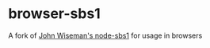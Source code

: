 # browser-sbs1
A fork of [John Wiseman's node-sbs1](https://github.com/wiseman/node-sbs1) for usage in browsers
